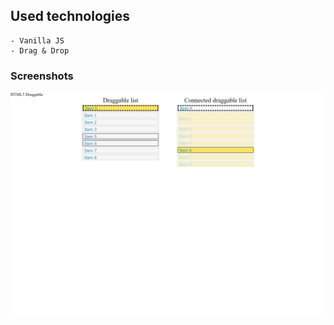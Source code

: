 ## Used technologies
    - Vanilla JS
    - Drag & Drop

### Screenshots
![](screenshots/screenshot1.png)
